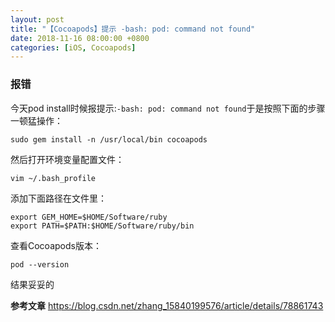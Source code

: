 ```yaml
---
layout: post
title: "【Cocoapods】提示 -bash: pod: command not found"
date: 2018-11-16 08:00:00 +0800
categories: [iOS, Cocoapods]
---
```


### 报错
今天pod install时候报提示:`-bash: pod: command not found`于是按照下面的步骤一顿猛操作：

```
sudo gem install -n /usr/local/bin cocoapods
```

然后打开环境变量配置文件：

```
vim ~/.bash_profile
```
添加下面路径在文件里：

```
export GEM_HOME=$HOME/Software/ruby
export PATH=$PATH:$HOME/Software/ruby/bin
```

查看Cocoapods版本：

```
pod --version
```
结果妥妥的

<strong>参考文章</strong>
https://blog.csdn.net/zhang_15840199576/article/details/78861743